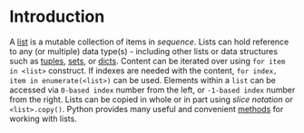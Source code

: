 # Introduction

A [list][list] is a mutable collection of items in _sequence_.
 Lists can hold reference to any (or multiple) data type(s) - including other lists or data structures such as [tuples][tuples], [sets][sets], or [dicts][dicts].
 Content can be iterated over using `for item in <list>` construct.
 If indexes are needed with the content, `for index, item in enumerate(<list>)` can be used.
 Elements within a `list` can be accessed via `0-based index` number from the left, or `-1-based index` number from the right.
 Lists can be copied in whole or in part using  _slice notation_ or `<list>.copy()`.
 Python provides many useful and convenient [methods][list-methods] for working with lists.

[dicts]: https://github.com/exercism/python/tree/main/concepts/dicts
[list-methods]: https://docs.python.org/3/tutorial/datastructures.html#more-on-lists
[list]: https://docs.python.org/3/library/stdtypes.html#list
[sets]: https://github.com/exercism/python/tree/main/concepts/sets
[tuples]: https://github.com/exercism/python/tree/main/concepts/tuples
